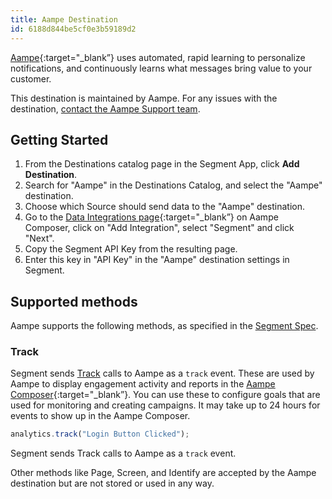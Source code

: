 ```yaml
---
title: Aampe Destination
id: 6188d844be5cf0e3b59189d2
---
```


[Aampe](https://aampe.com/?utm_source=segmentio&utm_medium=docs&utm_campaign=partners){:target="_blank”} uses automated, rapid learning to personalize notifications, and continuously learns what messages bring value to your customer.

This destination is maintained by Aampe. For any issues with the destination, [contact the Aampe Support team](mailto:support@aampe.com).

## Getting Started



1. From the Destinations catalog page in the Segment App, click **Add Destination**.
2. Search for "Aampe" in the Destinations Catalog, and select the "Aampe" destination.
3. Choose which Source should send data to the "Aampe" destination.
4. Go to the [Data Integrations page](https://compose.aampe.com/configure/integrations){:target="_blank”} on Aampe Composer, click on "Add Integration", select "Segment" and click "Next".
5. Copy the Segment API Key from the resulting page.
6. Enter this key in "API Key" in the "Aampe" destination settings in Segment.

## Supported methods

Aampe supports the following methods, as specified in the [Segment Spec](/docs/connections/spec).

### Track

Segment sends [Track](/docs/connections/spec/track) calls to Aampe as a `track` event. These are used by Aampe to display engagement activity and reports in the [Aampe Composer](https://compose.aampe.com){:target="_blank”}. You can use these to configure goals that are used for monitoring and creating campaigns. It may take up to 24 hours for events to show up in the Aampe Composer.

```js
analytics.track("Login Button Clicked");
```

Segment sends Track calls to Aampe as a `track` event.

Other methods like Page, Screen, and Identify are accepted by the Aampe destination but are not stored or used in any way.
